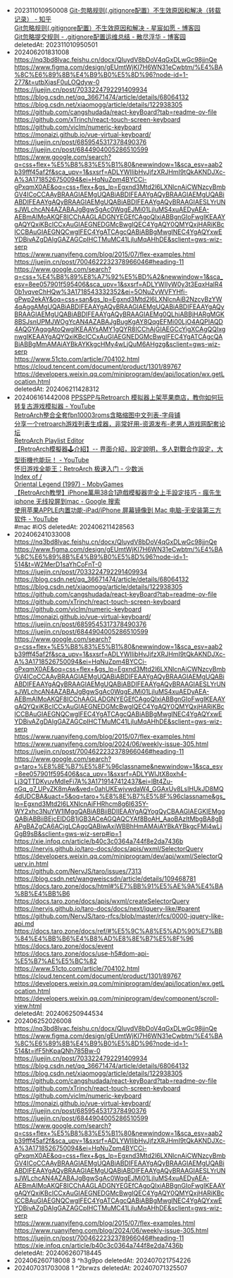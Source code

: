 - 202311010950008 [Git-忽略规则(.gitignore配置）不生效原因和解决（转载记录） - 知乎](https://zhuanlan.zhihu.com/p/102890728)<br>[Git忽略规则(.gitignore配置）不生效原因和解决 - 星宸如愿 - 博客园](https://www.cnblogs.com/rainbowk/p/10932322.html)<br>[Git忽略提交规则 - .gitignore配置运维总结 - 散尽浮华 - 博客园](https://www.cnblogs.com/kevingrace/p/5690241.html)<br> deletedAt: 202311010950501
- 202406201831008 https://nq3bd8lvac.feishu.cn/docx/QIuydV8bDoV4qGxDLwGc98jjnQe<br>https://www.figma.com/design/gEUmtWjKI7H6WN31eCwbtm/%E4%BA%8C%E6%89%8B%E4%B9%B0%E5%8D%96?node-id=1-277&t=utbXjasF0uLOQdyw-0<br>https://juejin.cn/post/7033224792291409934<br>https://blog.csdn.net/qq_36671474/article/details/68064132<br>https://blog.csdn.net/xiaomogg/article/details/122938305<br>https://github.com/cangshudada/react-keyBoard?tab=readme-ov-file<br>https://github.com/xTrinch/react-touch-screen-keyboard<br>https://github.com/viclm/numeric-keyboard<br>https://monaizi.github.io/vue-virtual-keyboard/<br>https://juejin.cn/post/6859545317378490376<br>https://juejin.cn/post/6844904005286510599<br>https://www.google.com/search?q=css+flex+%E5%B8%83%E5%B1%80&newwindow=1&sca_esv=aab2b39fff45af2f&sca_upv=1&sxsrf=ADLYWIIibHvJjfzXRJHmI9tQkAKNDJXc-A%3A1718526750094&ei=HqNuZpm4BYCCi-gPxqmX0AE&oq=css+flex+&gs_lp=Egxnd3Mtd2l6LXNlcnAiCWNzcyBmbGV4ICoCCAAyBRAAGIAEMgUQABiABDIFEAAYgAQyBRAAGIAEMgUQABiABDIFEAAYgAQyBRAAGIAEMgUQABiABDIFEAAYgAQyBRAAGIAESLYrUNsJWLchcAN4AZABAJgBgwSgAc0WqgEJMi01LjIuMS4xuAEDyAEA-AEBmAIMoAKQF8ICChAAGLADGNYEGEfCAgoQIxiABBgnGIoFwgIKEAAYgAQYQxiKBcICCxAuGIAEGNEDGMcBwgIQEC4YgAQY0QMYQxjHARiKBcICCBAuGIAEGNQCwgIFEC4YgATCAgcQABiABBgMwgINEC4YgAQYxwEYDBivAZgDAIgGAZAGCpIHCTMuMC41LjIuMqAHhDE&sclient=gws-wiz-serp<br>https://www.ruanyifeng.com/blog/2015/07/flex-examples.html<br>https://juejin.cn/post/7004622232378966046#heading-11<br>https://www.google.com/search?q=css+%E4%B8%89%E8%A7%92%E5%BD%A2&newwindow=1&sca_esv=8ee057901f595406&sca_upv=1&sxsrf=ADLYWIIyW0y3t3EqxHalR40b1vqveChHQw%3A1718543332352&ei=5ONuZvWVFYHfi-gPwp2ekAY&oq=css+san&gs_lp=Egxnd3Mtd2l6LXNlcnAiB2NzcyBzYW4qAggAMgUQABiABDIFEAAYgAQyBRAAGIAEMgUQABiABDIFEAAYgAQyBRAAGIAEMgUQABiABDIFEAAYgAQyBRAAGIAEMg0QLhiABBjHARgMGK8BSJsnUPMJWOgYcAN4AZABAJgBugKgAY8QqgEFMi00LjO4AQPIAQD4AQGYAgqgAtoQwgIKEAAYsAMY1gQYR8ICChAjGIAEGCcYigXCAgQQIxgnwgIKEAAYgAQYQxiKBcICCxAuGIAEGNEDGMcBwgIFEC4YgATCAgcQABiABBgMmAMAiAYBkAYKkgcHMy4wLjQuM6AHgzg&sclient=gws-wiz-serp<br>https://www.51cto.com/article/704102.html<br>https://cloud.tencent.com/document/product/1301/89767<br>https://developers.weixin.qq.com/miniprogram/dev/api/location/wx.getLocation.html<br> deletedAt: 202406211428312
- 202406161442008 [PPSSPP与Retroarch 模拟器上架苹果商店，教你如何玩转复古游戏模拟器 - YouTube](https://www.youtube.com/watch?v=pfWpSrEfdW8&ab_channel=%E5%87%B8%E6%B8%B8Club)<br>[RetroArch整合全套fbn10003roms含略缩图中文列表-字母铺](https://www.zimupu.com/992)<br>[分享一个retroarch游戏列表生成器，非常好用-资源发布-老男人游戏网配套论坛](https://bbs.oldmantvg.net/thread-4172.htm)<br>[RetroArch Playlist Editor](https://www.marcrobledo.com/retroarch-playlist-editor/)<br>[【RetroArch模擬器🕹️介紹】-- 界面介紹，設定說明，多人對戰合作設定，大型街機也能玩！ - YouTube](https://www.youtube.com/watch?v=LCJjGcqJxNo&ab_channel=CwC%E9%A0%BB%E9%81%93iPhone)<br>[怀旧游戏全能王：RetroArch 极速入门 - 少数派](https://sspai.com/post/88260)<br>[Index of /](https://thumbnails.libretro.com/)<br>[Oriental Legend (1997) - MobyGames](https://www.mobygames.com/game/73745/oriental-legend/)<br>[【RetroArch教學】iPhone萬用38合1遊戲模擬器完全上手設定技巧 - 瘋先生](https://mrmad.com.tw/retroarch-iphone)<br>[iphone 无线投屏到mac - Google 搜索](https://www.google.com/search?q=iphone+%E6%97%A0%E7%BA%BF%E6%8A%95%E5%B1%8F%E5%88%B0mac&newwindow=1&sca_esv=1a90f3acf3a57e4e&sca_upv=1&sxsrf=ADLYWILS0C6ikIecvBbDu6EZzsMWTGJp2A%3A1718518763421&ei=64NuZtatGYK3i-gP1-mAkAU&ved=0ahUKEwiWz7ujvd-GAxWC2wIHHdc0AFIQ4dUDCBE&uact=5&oq=iphone+%E6%97%A0%E7%BA%BF%E6%8A%95%E5%B1%8F%E5%88%B0mac&gs_lp=Egxnd3Mtd2l6LXNlcnAiGWlwaG9uZSDml6Dnur_mipXlsY_liLBtYWMyBxAAGIAEGAxImhxQhwdYgxpwAXgBkAEAmAHmBKAB0BeqAQkyLTcuMC4xLjG4AQPIAQD4AQGYAgOgArQEwgIKEAAYsAMY1gQYR8ICBRAAGIAEwgIIEAAYgAQYogSYAwCIBgGQBgqSBwUxLjAuMqAHwg4&sclient=gws-wiz-serp#ip=1)<br>[使用苹果APPLE内置功能-iPad/iPhone 屏幕镜像到 Mac 电脑-无安装第三方软件 - YouTube](https://www.youtube.com/watch?v=dQLo9hjcNFw&ab_channel=DayDayUp-%E5%A4%A9%E5%A4%A9%E5%90%91%E4%B8%8A)<br>#mac #iOS deletedAt: 202406211428563
- 202406241033008 https://nq3bd8lvac.feishu.cn/docx/QIuydV8bDoV4qGxDLwGc98jjnQe<br>https://www.figma.com/design/gEUmtWjKI7H6WN31eCwbtm/%E4%BA%8C%E6%89%8B%E4%B9%B0%E5%8D%96?node-id=1-514&t=W2MerD1saYhCoFnT-0<br>https://juejin.cn/post/7033224792291409934<br>https://blog.csdn.net/qq_36671474/article/details/68064132<br>https://blog.csdn.net/xiaomogg/article/details/122938305<br>https://github.com/cangshudada/react-keyBoard?tab=readme-ov-file<br>https://github.com/xTrinch/react-touch-screen-keyboard<br>https://github.com/viclm/numeric-keyboard<br>https://monaizi.github.io/vue-virtual-keyboard/<br>https://juejin.cn/post/6859545317378490376<br>https://juejin.cn/post/6844904005286510599<br>https://www.google.com/search?q=css+flex+%E5%B8%83%E5%B1%80&newwindow=1&sca_esv=aab2b39fff45af2f&sca_upv=1&sxsrf=ADLYWIIibHvJjfzXRJHmI9tQkAKNDJXc-A%3A1718526750094&ei=HqNuZpm4BYCCi-gPxqmX0AE&oq=css+flex+&gs_lp=Egxnd3Mtd2l6LXNlcnAiCWNzcyBmbGV4ICoCCAAyBRAAGIAEMgUQABiABDIFEAAYgAQyBRAAGIAEMgUQABiABDIFEAAYgAQyBRAAGIAEMgUQABiABDIFEAAYgAQyBRAAGIAESLYrUNsJWLchcAN4AZABAJgBgwSgAc0WqgEJMi01LjIuMS4xuAEDyAEA-AEBmAIMoAKQF8ICChAAGLADGNYEGEfCAgoQIxiABBgnGIoFwgIKEAAYgAQYQxiKBcICCxAuGIAEGNEDGMcBwgIQEC4YgAQY0QMYQxjHARiKBcICCBAuGIAEGNQCwgIFEC4YgATCAgcQABiABBgMwgINEC4YgAQYxwEYDBivAZgDAIgGAZAGCpIHCTMuMC41LjIuMqAHhDE&sclient=gws-wiz-serp<br>https://www.ruanyifeng.com/blog/2015/07/flex-examples.html<br>https://www.ruanyifeng.com/blog/2024/06/weekly-issue-305.html<br>https://juejin.cn/post/7004622232378966046#heading-11<br>https://www.google.com/search?q=taro+%E8%8E%B7%E5%8F%96classname&newwindow=1&sca_esv=8ee057901f595406&sca_upv=1&sxsrf=ADLYWIJtX8oxh4-Lj3QTTDKyuvMdIeFi7A%3A1719147412437&ei=lBt4Zu-nGq_g7_UPyZK8mAw&ved=0ahUKEwjvwdaW4_GGAxUv8LsIHUkJD8MQ4dUDCBA&uact=5&oq=taro+%E8%8E%B7%E5%8F%96classname&gs_lp=Egxnd3Mtd2l6LXNlcnAiFHRhcm8g6I635Y-WY2xhc3NuYW1lMggQABiABBiiBDIIEAAYgAQYogQyCBAAGIAEGKIEMggQABiABBiiBEjcElDGB1jGB3ACeAGQAQCYAf8BoAH_AaoBAzItMbgBA8gBAPgBAZgCA6ACjgLCAgoQABiwAxjWBBhHmAMAiAYBkAYBkgcFMi4wLjGgB9sB&sclient=gws-wiz-serp#ip=1<br>https://xie.infoq.cn/article/b40c3c0364a744f8e2da7436b<br>https://nervjs.github.io/taro-docs/docs/apis/wxml/SelectorQuery<br>https://developers.weixin.qq.com/miniprogram/dev/api/wxml/SelectorQuery.in.html<br>https://github.com/NervJS/taro/issues/7313<br>https://blog.csdn.net/wangweiscsdn/article/details/109468781<br>https://docs.taro.zone/docs/html#%E7%BB%91%E5%AE%9A%E4%BA%8B%E4%BB%B6<br>https://docs.taro.zone/docs/apis/wxml/createSelectorQuery<br>https://nervjs.github.io/taro-docs/docs/next/jquery-like/#parent<br>https://github.com/NervJS/taro-rfcs/blob/master/rfcs/0000-jquery-like-api.md<br>https://docs.taro.zone/docs/ref/#%E5%9C%A8%E5%AD%90%E7%BB%84%E4%BB%B6%E4%B8%AD%E8%8E%B7%E5%8F%96<br>https://docs.taro.zone/docs/event<br>https://docs.taro.zone/docs/use-h5#dom-api-%E5%B7%AE%E5%BC%82<br>https://www.51cto.com/article/704102.html<br>https://cloud.tencent.com/document/product/1301/89767<br>https://developers.weixin.qq.com/miniprogram/dev/api/location/wx.getLocation.html<br>https://developers.weixin.qq.com/miniprogram/dev/component/scroll-view.html<br> deletedAt: 202406250944534
- 202406252026008 https://nq3bd8lvac.feishu.cn/docx/QIuydV8bDoV4qGxDLwGc98jjnQe<br>https://www.figma.com/design/gEUmtWjKI7H6WN31eCwbtm/%E4%BA%8C%E6%89%8B%E4%B9%B0%E5%8D%96?node-id=1-514&t=ifF5hKpaQNh785Bw-0<br>https://juejin.cn/post/7033224792291409934<br>https://blog.csdn.net/qq_36671474/article/details/68064132<br>https://blog.csdn.net/xiaomogg/article/details/122938305<br>https://github.com/cangshudada/react-keyBoard?tab=readme-ov-file<br>https://github.com/xTrinch/react-touch-screen-keyboard<br>https://github.com/viclm/numeric-keyboard<br>https://monaizi.github.io/vue-virtual-keyboard/<br>https://juejin.cn/post/6859545317378490376<br>https://juejin.cn/post/6844904005286510599<br>https://www.google.com/search?q=css+flex+%E5%B8%83%E5%B1%80&newwindow=1&sca_esv=aab2b39fff45af2f&sca_upv=1&sxsrf=ADLYWIIibHvJjfzXRJHmI9tQkAKNDJXc-A%3A1718526750094&ei=HqNuZpm4BYCCi-gPxqmX0AE&oq=css+flex+&gs_lp=Egxnd3Mtd2l6LXNlcnAiCWNzcyBmbGV4ICoCCAAyBRAAGIAEMgUQABiABDIFEAAYgAQyBRAAGIAEMgUQABiABDIFEAAYgAQyBRAAGIAEMgUQABiABDIFEAAYgAQyBRAAGIAESLYrUNsJWLchcAN4AZABAJgBgwSgAc0WqgEJMi01LjIuMS4xuAEDyAEA-AEBmAIMoAKQF8ICChAAGLADGNYEGEfCAgoQIxiABBgnGIoFwgIKEAAYgAQYQxiKBcICCxAuGIAEGNEDGMcBwgIQEC4YgAQY0QMYQxjHARiKBcICCBAuGIAEGNQCwgIFEC4YgATCAgcQABiABBgMwgINEC4YgAQYxwEYDBivAZgDAIgGAZAGCpIHCTMuMC41LjIuMqAHhDE&sclient=gws-wiz-serp<br>https://www.ruanyifeng.com/blog/2015/07/flex-examples.html<br>https://www.ruanyifeng.com/blog/2024/06/weekly-issue-305.html<br>https://juejin.cn/post/7004622232378966046#heading-11<br>https://xie.infoq.cn/article/b40c3c0364a744f8e2da7436b<br> deletedAt: 202406260718445
- 202406260718008 3 ^h3g9po deletedAt: 202407021754226
- 202407031703008 1 ^2brwzs deletedAt: 202407071325507